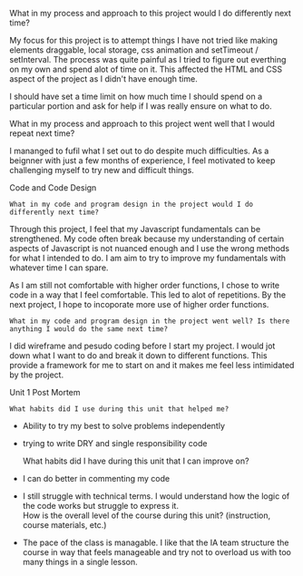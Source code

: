 What in my process and approach to this project would I do differently next time?

My focus for this project is to attempt things I have not tried like making elements draggable, local storage, css animation and setTimeout / setInterval. The process was quite painful as I tried to figure out everthing on my own and spend alot of time on it. This affected the HTML and CSS aspect of the project as I didn't have enough time. 

I should have set a time limit on how much time I should spend on a particular portion and ask for help if I was really ensure on what to do. 

What in my process and approach to this project went well that I would repeat next time?

I mananged to fufil what I set out to do despite much difficulties. As a beignner with just a few months of experience, I feel motivated to keep challenging myself to try new and difficult things. 

Code and Code Design

    What in my code and program design in the project would I do differently next time?

Through this project, I feel that my Javascript fundamentals can be strengthened. My code often break because my understanding of certain aspects of Javascript is not nuanced enough and I use the wrong methods for what I intended to do. I am aim to try to improve my fundamentals with whatever time I can spare. 

As I am still not comfortable with higher order functions, I chose to write code in a way that I feel comfortable. This led to alot of repetitions. By the next project, I hope to incoporate more use of higher order functions. 

    What in my code and program design in the project went well? Is there anything I would do the same next time?

I did wireframe and pesudo coding before I start my project. I would jot down what I want to do and break it down to different functions. This provide a framework for me to start on and it makes me feel less intimidated by the project. 

Unit 1 Post Mortem

    What habits did I use during this unit that helped me?
- Ability to try my best to solve problems independently
- trying to write DRY and single responsibility code 
    
    What habits did I have during this unit that I can improve on?
- I can do better in commenting my code 
- I still struggle with technical terms. I would understand how the logic of the code works but struggle to express it.  
    How is the overall level of the course during this unit? (instruction, course materials, etc.)
- The pace of the class is managable. I like that the IA team structure the course in way that feels manageable and try not to overload us with too many things in a single lesson. 
